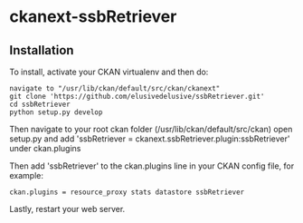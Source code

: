 # ckanext-ssbRetriever

Installation
------------

To install, activate your CKAN virtualenv and then do:

    navigate to "/usr/lib/ckan/default/src/ckan/ckanext"
    git clone 'https://github.com/elusivedelusive/ssbRetriever.git'
    cd ssbRetriever
    python setup.py develop

Then
    navigate to your root ckan folder (/usr/lib/ckan/default/src/ckan)
    open setup.py and add 'ssbRetriever = ckanext.ssbRetriever.plugin:ssbRetriever' under ckan.plugins

Then add 'ssbRetriever' to the ckan.plugins line in your CKAN config file, for
example:

    ckan.plugins = resource_proxy stats datastore ssbRetriever

Lastly, restart your web server.
